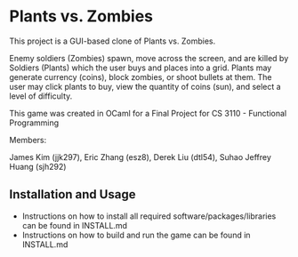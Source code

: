 # Plants vs. Zombies

This project is a GUI-based clone of Plants vs. Zombies. 

Enemy soldiers (Zombies) spawn, move across the screen, and are killed by Soldiers (Plants) which 
the user buys and places into a grid. Plants may generate currency (coins), 
block zombies, or shoot bullets at them. The user may click plants to buy, 
view the quantity of coins (sun), and select a level of difficulty.
  
This game was created in OCaml for a Final Project for CS 3110 - Functional Programming

Members:

James Kim (jjk297), Eric Zhang (esz8), Derek Liu (dtl54), Suhao Jeffrey Huang (sjh292)

## Installation and Usage

- Instructions on how to install all required software/packages/libraries can be found in INSTALL.md
- Instructions on how to build and run the game can be found in INSTALL.md
